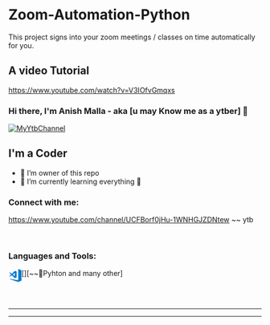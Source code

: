 # Zoom-Automation-Python
This project signs into your zoom meetings / classes on time automatically for you.

## A video Tutorial
https://www.youtube.com/watch?v=V3IOfvGmqxs




### Hi there, I'm Anish Malla - aka [u may Know me as a ytber] 👋

[![MyYtbChannel](https://www.youtube.com/channel/UCFBorf0jHu-1WNHGJZDNtew)](https://www.youtube.com/channel/UCFBorf0jHu-1WNHGJZDNtew)

## I'm a Coder

- 🔭 I’m owner of this repo 
- 🌱 I’m currently learning everything 🤣





### Connect with me:

https://www.youtube.com/channel/UCFBorf0jHu-1WNHGJZDNtew ~~ ytb 

<br />

### Languages and Tools:

[<img align="left" alt="Visual Studio Code" width="26px" src="https://raw.githubusercontent.com/github/explore/80688e429a7d4ef2fca1e82350fe8e3517d3494d/topics/visual-studio-code/visual-studio-code.png" />][~~🐍Pyhton and many other]



<br />
<br />

---


---




</details>


[website]: https://www.youtube.com/channel/UCFBorf0jHu-1WNHGJZDNtew

